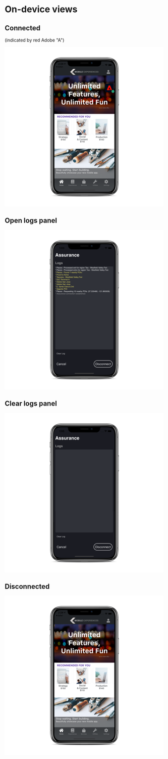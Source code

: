 # On-device views

## Connected

(indicated by red Adobe "A")

![](./images/on-device-views/connected.png)

## Open logs panel

![](./images/on-device-views/logs-panel.png)

## Clear logs panel

![](./images/on-device-views/clear-logs-panel.png)

## Disconnected

![](./images/on-device-views/disconnected.png)

